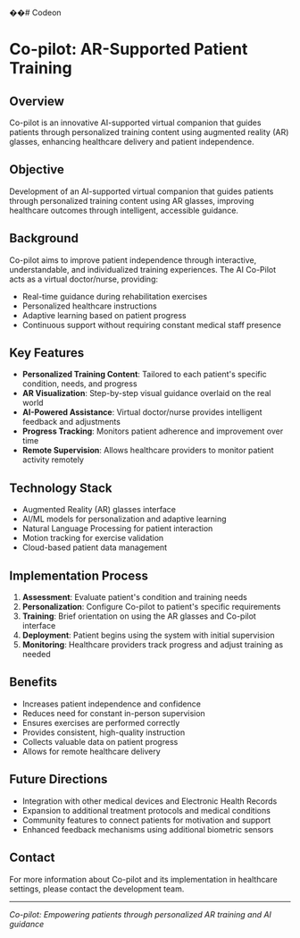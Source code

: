��#   C o d e o n 

# Co-pilot: AR-Supported Patient Training

## Overview
Co-pilot is an innovative AI-supported virtual companion that guides patients through personalized training content using augmented reality (AR) glasses, enhancing healthcare delivery and patient independence.

## Objective
Development of an AI-supported virtual companion that guides patients through personalized training content using AR glasses, improving healthcare outcomes through intelligent, accessible guidance.

## Background
Co-pilot aims to improve patient independence through interactive, understandable, and individualized training experiences. The AI Co-Pilot acts as a virtual doctor/nurse, providing:

- Real-time guidance during rehabilitation exercises
- Personalized healthcare instructions
- Adaptive learning based on patient progress
- Continuous support without requiring constant medical staff presence

## Key Features

- **Personalized Training Content**: Tailored to each patient's specific condition, needs, and progress
- **AR Visualization**: Step-by-step visual guidance overlaid on the real world
- **AI-Powered Assistance**: Virtual doctor/nurse provides intelligent feedback and adjustments
- **Progress Tracking**: Monitors patient adherence and improvement over time
- **Remote Supervision**: Allows healthcare providers to monitor patient activity remotely

## Technology Stack

- Augmented Reality (AR) glasses interface
- AI/ML models for personalization and adaptive learning
- Natural Language Processing for patient interaction
- Motion tracking for exercise validation
- Cloud-based patient data management

## Implementation Process

1. **Assessment**: Evaluate patient's condition and training needs
2. **Personalization**: Configure Co-pilot to patient's specific requirements
3. **Training**: Brief orientation on using the AR glasses and Co-pilot interface
4. **Deployment**: Patient begins using the system with initial supervision
5. **Monitoring**: Healthcare providers track progress and adjust training as needed

## Benefits

- Increases patient independence and confidence
- Reduces need for constant in-person supervision
- Ensures exercises are performed correctly
- Provides consistent, high-quality instruction
- Collects valuable data on patient progress
- Allows for remote healthcare delivery

## Future Directions

- Integration with other medical devices and Electronic Health Records
- Expansion to additional treatment protocols and medical conditions
- Community features to connect patients for motivation and support
- Enhanced feedback mechanisms using additional biometric sensors

## Contact

For more information about Co-pilot and its implementation in healthcare settings, please contact the development team.

---

*Co-pilot: Empowering patients through personalized AR training and AI guidance*
